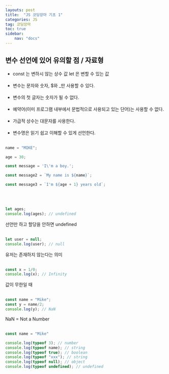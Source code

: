 ```yaml
---
layouts: post
title:  "JS 코딩앙마 기초 1"
categories: JS
tag: 코딩앙마
toc: true
sidebar:
    nav: "docs"
---
```



## 변수 선언에 있어 유의할 점 / 자료형
<ul>
<li>const 는 변하시 않는 상수 값
let 은 변할 수 있는 값</li>
<br>

<li>변수는 문자와 숫자, $와 _만 사용할 수 있다.</li>
<br>

<li>변수의 첫 글자는 숫자가 될 수 없다.</li>
<br>

<li>예약어(이미 프로그램 내부에서 문법적으로 사용되고 있는 단어)는 사용할 수 없다.</li>
<br>

<li>가급적 상수는 대문자를 사용한다.</li>
<br>

<li>변수명은 읽기 쉽고 이해할 수 있게 선언한다.</li>
<br>
</ul>

```js
name = "MIKE";

age = 30;

const message = 'I\'m a boy.';

const message2 = `My name is ${name}`;

const message3 = `I'm ${age + 1} years old`;
```
<br>
<br>

```js
let ages;
console.log(ages); // undefined
```

선언만 하고 할당을 안하면 undefined
<br>
<br>

```js
let user = null;
console.log(user); // null
```

유저는 존재하지 않는다는 의미
<br>
<br>

```js
const x = 1/0;
console.log(x); // Infinity
```

값이 무한일 때
<br>
<br>

```js
const name = "Mike";
const y = name/2;
console.log(y); // NaN
```

NaN = Not a Number
<br>
<br>

```js
const name = "Mike"

console.log(typeof 3); // number
console.log(typeof name); // string
console.log(typeof true); // boolean
console.log(typeof "xxx"); // string
console.log(typeof null); // object
console.log(typeof undefined); // undefined
```

